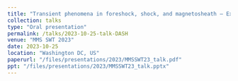 ```yaml
---
title: "Transient phenomena in foreshock, shock, and magnetosheath – Expectations from large separation campaign"
collection: talks
type: "Oral presentation"
permalink: /talks/2023-10-25-talk-DASH
venue: "MMS SWT 2023"
date: 2023-10-25
location: "Washington DC, US"
paperurl: "/files/presentations/2023/MMSSWT23_talk.pdf"
ppt: "/files/presentations/2023/MMSSWT23_talk.pptx"
---
```

